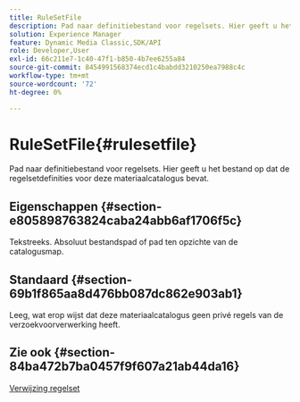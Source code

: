 ```yaml
---
title: RuleSetFile
description: Pad naar definitiebestand voor regelsets. Hier geeft u het bestand op dat de regelsetdefinities voor deze materiaalcatalogus bevat.
solution: Experience Manager
feature: Dynamic Media Classic,SDK/API
role: Developer,User
exl-id: 66c211e7-1c40-47f1-b850-4b7ee6255a84
source-git-commit: 8454991568374ecd1c4babdd3210250ea7988c4c
workflow-type: tm+mt
source-wordcount: '72'
ht-degree: 0%

---
```


# RuleSetFile{#rulesetfile}

Pad naar definitiebestand voor regelsets. Hier geeft u het bestand op dat de regelsetdefinities voor deze materiaalcatalogus bevat.

## Eigenschappen {#section-e805898763824caba24abb6af1706f5c}

Tekstreeks. Absoluut bestandspad of pad ten opzichte van de catalogusmap.

## Standaard {#section-69b1f865aa8d476bb087dc862e903ab1}

Leeg, wat erop wijst dat deze materiaalcatalogus geen privé regels van de verzoekvoorverwerking heeft.

## Zie ook {#section-84ba472b7ba0457f9f607a21ab44da16}

[Verwijzing regelset](../../../../../ir-api/material-cat/image-rendering-api-ref/c-ir-material-catalog/c-ir-rule-set-reference/c-ir-rule-set-reference.md#concept-2369f884d9724727aaf436b5b0261dbe)
